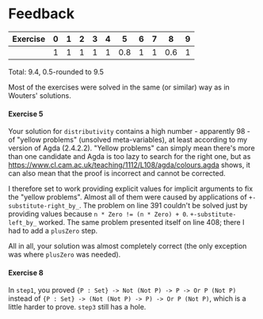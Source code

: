 # Feedback

| Exercise | 0 | 1 | 2 | 3 | 4 | 5 | 6 | 7 | 8 | 9 |
|----------|---|---|---|---|---|---|---|---|---|---|
|          | 1 | 1 | 1 | 1 | 1 |0.8| 1 | 1 |0.6| 1 |

Total: 9.4, 0.5-rounded to 9.5

Most of the exercises were solved in the same (or similar) way as in Wouters' solutions.

#### Exercise 5

Your solution for `distributivity` contains a high number - apparently 98 - of "yellow problems" (unsolved meta-variables), at least according to my version of Agda (2.4.2.2). "Yellow problems" can simply mean there's more than one candidate and Agda is too lazy to search for the right one, but as https://www.cl.cam.ac.uk/teaching/1112/L108/agda/colours.agda shows, it can also mean that the proof is incorrect and cannot be corrected.

I therefore set to work providing explicit values for implicit arguments to fix the "yellow problems". Almost all of them were caused by applications of `+-substitute-right_by_`. The problem on line 391 couldn't be solved just by providing values because `n * Zero != (n * Zero) + 0`. `+-substitute-left_by_` worked. The same problem presented itself on line 408; there I had to add a `plusZero` step.

All in all, your solution was almost completely correct (the only exception was where `plusZero` was needed).

#### Exercise 8

In `step1`, you proved `{P : Set} -> Not (Not P) -> P -> Or P (Not P)` instead of `{P : Set} -> (Not (Not P) -> P) -> Or P (Not P)`, which is a little harder to prove. `step3` still has a hole.
